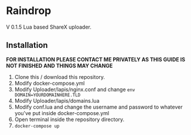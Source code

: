 # Raindrop
V 0.1.5
Lua based ShareX uploader.
## Installation
**FOR INSTALLATION PLEASE CONTACT ME PRIVATELY AS THIS GUIDE IS NOT FINISHED AND THINGS MAY CHANGE**
1. Clone this / download this repository.
2. Modify docker-compose.yml
3. Modify Uploader/lapis/nginx.conf and change ```env DOMAIN=YOURDOMAINHERE.TLD```
4. Modify Uploader/lapis/domains.lua
5. Modify conf.lua and change the username and password to whatever you've put inside docker-compose.yml
6. Open terminal inside the repository directory.
7. ```docker-compose up```
